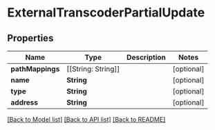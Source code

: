 # ExternalTranscoderPartialUpdate

## Properties

Name | Type | Description | Notes
------------ | ------------- | ------------- | -------------
**pathMappings** | [[String: String]] |  | [optional] 
**name** | **String** |  | [optional] 
**type** | **String** |  | [optional] 
**address** | **String** |  | [optional] 

[[Back to Model list]](../#documentation-for-models) [[Back to API list]](../#documentation-for-api-endpoints) [[Back to README]](../)


